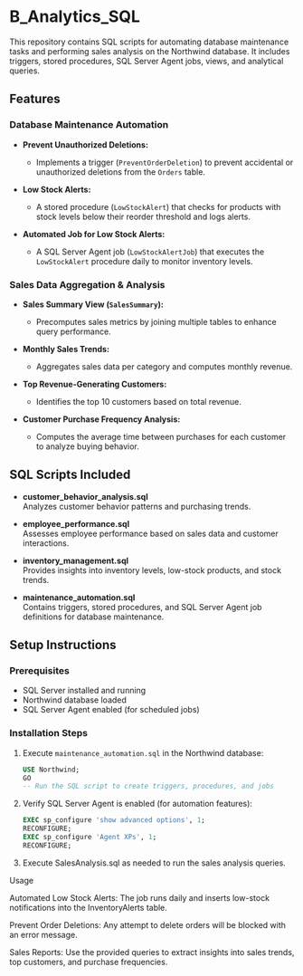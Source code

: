 # B_Analytics_SQL

This repository contains SQL scripts for automating database maintenance tasks and performing sales analysis on the Northwind database. It includes triggers, stored procedures, SQL Server Agent jobs, views, and analytical queries.

## Features

### Database Maintenance Automation

- **Prevent Unauthorized Deletions:**
  - Implements a trigger (`PreventOrderDeletion`) to prevent accidental or unauthorized deletions from the `Orders` table.
  
- **Low Stock Alerts:**
  - A stored procedure (`LowStockAlert`) that checks for products with stock levels below their reorder threshold and logs alerts.
  
- **Automated Job for Low Stock Alerts:**
  - A SQL Server Agent job (`LowStockAlertJob`) that executes the `LowStockAlert` procedure daily to monitor inventory levels.

### Sales Data Aggregation & Analysis

- **Sales Summary View (`SalesSummary`):**
  - Precomputes sales metrics by joining multiple tables to enhance query performance.

- **Monthly Sales Trends:**
  - Aggregates sales data per category and computes monthly revenue.

- **Top Revenue-Generating Customers:**
  - Identifies the top 10 customers based on total revenue.

- **Customer Purchase Frequency Analysis:**
  - Computes the average time between purchases for each customer to analyze buying behavior.

## SQL Scripts Included

- **customer_behavior_analysis.sql**  
  Analyzes customer behavior patterns and purchasing trends.

- **employee_performance.sql**  
  Assesses employee performance based on sales data and customer interactions.

- **inventory_management.sql**  
  Provides insights into inventory levels, low-stock products, and stock trends.

- **maintenance_automation.sql**  
  Contains triggers, stored procedures, and SQL Server Agent job definitions for database maintenance.

## Setup Instructions

### Prerequisites

- SQL Server installed and running
- Northwind database loaded
- SQL Server Agent enabled (for scheduled jobs)

### Installation Steps

1. Execute `maintenance_automation.sql` in the Northwind database:

   ```sql
   USE Northwind;
   GO
   -- Run the SQL script to create triggers, procedures, and jobs


2. Verify SQL Server Agent is enabled (for automation features):

   ```sql
   EXEC sp_configure 'show advanced options', 1;
   RECONFIGURE;
   EXEC sp_configure 'Agent XPs', 1;
   RECONFIGURE;

3. Execute SalesAnalysis.sql as needed to run the sales analysis queries.

Usage

  Automated Low Stock Alerts:
  The job runs daily and inserts low-stock notifications into the InventoryAlerts table.

  Prevent Order Deletions:
  Any attempt to delete orders will be blocked with an error message.

  Sales Reports:
  Use the provided queries to extract insights into sales trends, top customers, and purchase frequencies.
